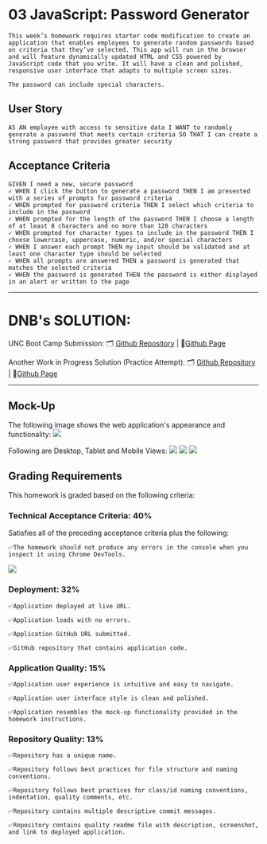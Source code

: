 # 03 JavaScript: Password Generator

```
This week’s homework requires starter code modification to create an application that enables employees to generate random passwords based on criteria that they’ve selected. This app will run in the browser and will feature dynamically updated HTML and CSS powered by JavaScript code that you write. It will have a clean and polished, responsive user interface that adapts to multiple screen sizes.

The password can include special characters. 
```

## User Story

```
AS AN employee with access to sensitive data I WANT to randomly generate a password that meets certain criteria SO THAT I can create a strong password that provides greater security
```

## Acceptance Criteria

```
GIVEN I need a new, secure password
✓ WHEN I click the button to generate a password THEN I am presented with a series of prompts for password criteria
✓ WHEN prompted for password criteria THEN I select which criteria to include in the password
✓ WHEN prompted for the length of the password THEN I choose a length of at least 8 characters and no more than 128 characters
✓ WHEN prompted for character types to include in the password THEN I choose lowercase, uppercase, numeric, and/or special characters
✓ WHEN I answer each prompt THEN my input should be validated and at least one character type should be selected
✓ WHEN all prompts are answered THEN a password is generated that matches the selected criteria
✓ WHEN the password is generated THEN the password is either displayed in an alert or written to the page
```

--------------------------------
# DNB's SOLUTION: 
UNC Boot Camp Submission: 🗂️ [Github Repository](https://github.com/DionneNoellaBarretto/03--PasswordGenerator_JavaScript) | 📄[Github Page](https://dionnenoellabarretto.github.io/03--PasswordGenerator_JavaScript/)

Another Work in Progress Solution (Practice Attempt): 🗂️ [Github Repository](https://github.com/DionneNoellaBarretto/Week3Practice) | 📄[Github Page](https://dionnenoellabarretto.github.io/Week3Practice/)

--------------------------------

## Mock-Up

The following image shows the web application's appearance and functionality:
<img src="./Assets\Images\03-javascript-homework-demo.png">

Following are Desktop, Tablet and Mobile Views: 
<img src="./Assets\Images\DesktopView.png">
<img src="./Assets\Images\TabletView.png">
<img src="./Assets\Images\MobileView.png">


## Grading Requirements

This homework is graded based on the following criteria: 

### Technical Acceptance Criteria: 40%
Satisfies all of the preceding acceptance criteria plus the following:
```
✅The homework should not produce any errors in the console when you inspect it using Chrome DevTools.
```
<img src="./Assets\Images\No Issues, Errors.png">

### Deployment: 32%
```
✅Application deployed at live URL.

✅Application loads with no errors.

✅Application GitHub URL submitted.

✅GitHub repository that contains application code.
```
### Application Quality: 15%
```
✅Application user experience is intuitive and easy to navigate.

✅Application user interface style is clean and polished.

✅Application resembles the mock-up functionality provided in the homework instructions.
```
### Repository Quality: 13%
```
✅Repository has a unique name.

✅Repository follows best practices for file structure and naming conventions.

✅Repository follows best practices for class/id naming conventions, indentation, quality comments, etc.

✅Repository contains multiple descriptive commit messages.

✅Repository contains quality readme file with description, screenshot, and link to deployed application.
```